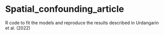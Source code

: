 # Spatial_confounding_article
R code to fit the models and reproduce the results described in Urdangarin et al. (2022)
